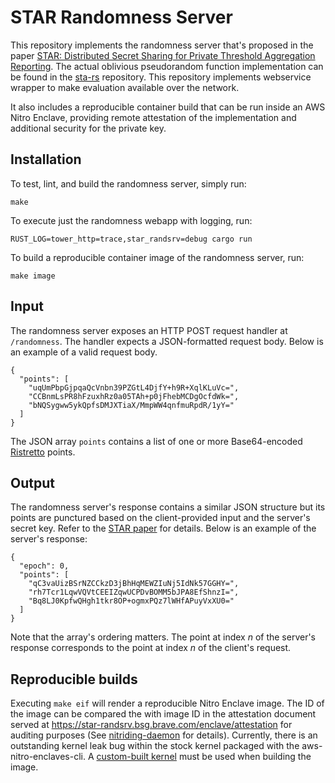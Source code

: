 STAR Randomness Server
======================

This repository implements the randomness server that's proposed
in the paper [STAR: Distributed Secret Sharing
for Private Threshold Aggregation Reporting](https://arxiv.org/abs/2109.10074).
The actual oblivious pseudorandom function implementation can be found
in the [sta-rs](https://github.com/brave/sta-rs) repository.
This repository implements webservice wrapper to make evaluation available
over the network.

It also includes a reproducible container build that can be run inside an
AWS Nitro Enclave, providing remote attestation of the implementation and
additional security for the private key.

Installation
------------

To test, lint, and build the randomness server, simply run:

```
make
```

To execute just the randomness webapp with logging, run:

```
RUST_LOG=tower_http=trace,star_randsrv=debug cargo run
```

To build a reproducible container image of the randomness server, run:

```
make image
```

Input
-----

The randomness server exposes an HTTP POST request handler at `/randomness`.
The handler expects a JSON-formatted request body.  Below is an example of a
valid request body.

```
{
  "points": [
    "uqUmPbpGjpqaQcVnbn39PZGtL4DjfY+h9R+XqlKLuVc=",
    "CCBnmLsPR8hFzuxhRz0a05TAh+p0jFhebMCDgOcfdWk=",
    "bNQSygww5ykQpfsDMJXTiaX/MmpWW4qnfmuRpdR/1yY="
  ]
}
```

The JSON array `points` contains a list of one or more Base64-encoded
[Ristretto](https://github.com/bwesterb/go-ristretto) points.

Output
------

The randomness server's response contains a similar JSON structure but its
points are punctured based on the client-provided input and the server's secret
key.  Refer to the [STAR paper](https://arxiv.org/abs/2109.10074) for details.
Below is an example of the server's response:

```
{
  "epoch": 0,
  "points": [
    "qC3vaUizBSrNZCCkzD3jBhHqMEWZIuNj5IdNk57GGHY=",
    "rh7Tcr1LqwVQVtCEEIZqwUCPDvBOMM5bJPA8EfShnzI=",
    "Bq8LJ0KpfwQHgh1tkr8OP+ogmxPQz7lWHfAPuyVxXU0="
  ]
}
```

Note that the array's ordering matters.  The point at index *n* of the server's
response corresponds to the point at index *n* of the client's request.

Reproducible builds
----
Executing `make eif` will render a reproducible Nitro Enclave image. The ID of the image
can be compared the with image ID in the attestation document served at https://star-randsrv.bsg.brave.com/enclave/attestation
for auditing purposes (See [nitriding-daemon](https://github.com/brave/nitriding-daemon) for details).
Currently, there is an outstanding kernel leak bug within the stock kernel packaged
with the aws-nitro-enclaves-cli. A [custom-built kernel](https://github.com/brave-experiments/nitro-enclave-kernel) must be
used when building the image.

